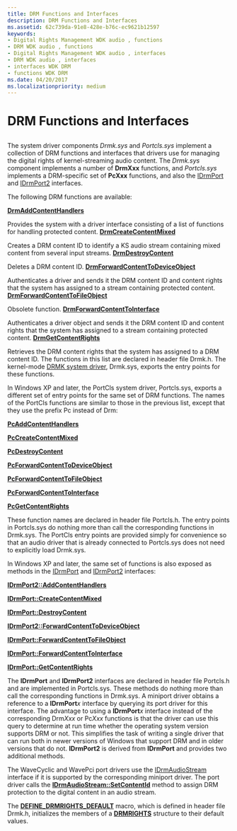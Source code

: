 ```yaml
---
title: DRM Functions and Interfaces
description: DRM Functions and Interfaces
ms.assetid: 62c739da-91e8-428e-b76c-ec9621b12597
keywords:
- Digital Rights Management WDK audio , functions
- DRM WDK audio , functions
- Digital Rights Management WDK audio , interfaces
- DRM WDK audio , interfaces
- interfaces WDK DRM
- functions WDK DRM
ms.date: 04/20/2017
ms.localizationpriority: medium
---
```


# DRM Functions and Interfaces


## <span id="drm_functions_and_interfaces"></span><span id="DRM_FUNCTIONS_AND_INTERFACES"></span>


The system driver components *Drmk.sys* and *Portcls.sys* implement a collection of DRM functions and interfaces that drivers use for managing the digital rights of kernel-streaming audio content. The *Drmk.sys* component implements a number of **DrmXxx** functions, and *Portcls.sys* implements a DRM-specific set of **PcXxx** functions, and also the [IDrmPort](https://docs.microsoft.com/windows-hardware/drivers/ddi/portcls/nn-portcls-idrmport) and [IDrmPort2](https://docs.microsoft.com/windows-hardware/drivers/ddi/portcls/nn-portcls-idrmport2) interfaces.

The following DRM functions are available:

[**DrmAddContentHandlers**](https://docs.microsoft.com/windows-hardware/drivers/ddi/drmk/nf-drmk-drmaddcontenthandlers)

Provides the system with a driver interface consisting of a list of functions for handling protected content.
[**DrmCreateContentMixed**](https://docs.microsoft.com/windows-hardware/drivers/ddi/drmk/nf-drmk-drmcreatecontentmixed)

Creates a DRM content ID to identify a KS audio stream containing mixed content from several input streams.
[**DrmDestroyContent**](https://docs.microsoft.com/windows-hardware/drivers/ddi/drmk/nf-drmk-drmdestroycontent)

Deletes a DRM content ID.
[**DrmForwardContentToDeviceObject**](https://docs.microsoft.com/windows-hardware/drivers/ddi/drmk/nf-drmk-drmforwardcontenttodeviceobject)

Authenticates a driver and sends it the DRM content ID and content rights that the system has assigned to a stream containing protected content.
[**DrmForwardContentToFileObject**](https://docs.microsoft.com/windows-hardware/drivers/ddi/drmk/nf-drmk-drmforwardcontenttofileobject)

Obsolete function.
[**DrmForwardContentToInterface**](https://docs.microsoft.com/windows-hardware/drivers/ddi/drmk/nf-drmk-drmforwardcontenttointerface)

Authenticates a driver object and sends it the DRM content ID and content rights that the system has assigned to a stream containing protected content.
[**DrmGetContentRights**](https://docs.microsoft.com/windows-hardware/drivers/ddi/drmk/nf-drmk-drmgetcontentrights)

Retrieves the DRM content rights that the system has assigned to a DRM content ID.
The functions in this list are declared in header file Drmk.h. The kernel-mode [DRMK system driver](kernel-mode-wdm-audio-components.md#drmk_system_driver), Drmk.sys, exports the entry points for these functions.

In Windows XP and later, the PortCls system driver, Portcls.sys, exports a different set of entry points for the same set of DRM functions. The names of the PortCls functions are similar to those in the previous list, except that they use the prefix Pc instead of Drm:

[**PcAddContentHandlers**](https://docs.microsoft.com/windows-hardware/drivers/ddi/portcls/nf-portcls-pcaddcontenthandlers)

[**PcCreateContentMixed**](https://docs.microsoft.com/windows-hardware/drivers/ddi/portcls/nf-portcls-pccreatecontentmixed)

[**PcDestroyContent**](https://docs.microsoft.com/windows-hardware/drivers/ddi/portcls/nf-portcls-pcdestroycontent)

[**PcForwardContentToDeviceObject**](https://docs.microsoft.com/windows-hardware/drivers/ddi/portcls/nf-portcls-pcforwardcontenttodeviceobject)

[**PcForwardContentToFileObject**](https://docs.microsoft.com/windows-hardware/drivers/ddi/portcls/nf-portcls-pcforwardcontenttofileobject)

[**PcForwardContentToInterface**](https://docs.microsoft.com/windows-hardware/drivers/ddi/portcls/nf-portcls-pcforwardcontenttointerface)

[**PcGetContentRights**](https://docs.microsoft.com/windows-hardware/drivers/ddi/portcls/nf-portcls-pcgetcontentrights)

These function names are declared in header file Portcls.h. The entry points in Portcls.sys do nothing more than call the corresponding functions in Drmk.sys. The PortCls entry points are provided simply for convenience so that an audio driver that is already connected to Portcls.sys does not need to explicitly load Drmk.sys.

In Windows XP and later, the same set of functions is also exposed as methods in the [IDrmPort](https://docs.microsoft.com/windows-hardware/drivers/ddi/portcls/nn-portcls-idrmport) and [IDrmPort2](https://docs.microsoft.com/windows-hardware/drivers/ddi/portcls/nn-portcls-idrmport2) interfaces:

[**IDrmPort2::AddContentHandlers**](https://docs.microsoft.com/windows-hardware/drivers/ddi/portcls/nf-portcls-idrmport2-addcontenthandlers)

[**IDrmPort::CreateContentMixed**](https://docs.microsoft.com/windows-hardware/drivers/ddi/portcls/nf-portcls-idrmport-createcontentmixed)

[**IDrmPort::DestroyContent**](https://docs.microsoft.com/windows-hardware/drivers/ddi/portcls/nf-portcls-idrmport-destroycontent)

[**IDrmPort2::ForwardContentToDeviceObject**](https://docs.microsoft.com/windows-hardware/drivers/ddi/portcls/nf-portcls-idrmport2-forwardcontenttodeviceobject)

[**IDrmPort::ForwardContentToFileObject**](https://docs.microsoft.com/windows-hardware/drivers/ddi/portcls/nf-portcls-idrmport-forwardcontenttofileobject)

[**IDrmPort::ForwardContentToInterface**](https://docs.microsoft.com/windows-hardware/drivers/ddi/portcls/nf-portcls-idrmport-forwardcontenttointerface)

[**IDrmPort::GetContentRights**](https://docs.microsoft.com/windows-hardware/drivers/ddi/portcls/nf-portcls-idrmport-getcontentrights)

The **IDrmPort** and **IDrmPort2** interfaces are declared in header file Portcls.h and are implemented in Portcls.sys. These methods do nothing more than call the corresponding functions in Drmk.sys. A miniport driver obtains a reference to a **IDrmPort***x* interface by querying its port driver for this interface. The advantage to using a **IDrmPort***x* interface instead of the corresponding Drm*Xxx* or Pc*Xxx* functions is that the driver can use this query to determine at run time whether the operating system version supports DRM or not. This simplifies the task of writing a single driver that can run both in newer versions of Windows that support DRM and in older versions that do not. **IDrmPort2** is derived from **IDrmPort** and provides two additional methods.

The WaveCyclic and WavePci port drivers use the [IDrmAudioStream](https://docs.microsoft.com/windows-hardware/drivers/ddi/drmk/nn-drmk-idrmaudiostream) interface if it is supported by the corresponding miniport driver. The port driver calls the [**IDrmAudioStream::SetContentId**](https://docs.microsoft.com/windows-hardware/drivers/ddi/drmk/nf-drmk-idrmaudiostream-setcontentid) method to assign DRM protection to the digital content in an audio stream.

The [**DEFINE\_DRMRIGHTS\_DEFAULT**](https://docs.microsoft.com/previous-versions/ff536254(v=vs.85)) macro, which is defined in header file Drmk.h, initializes the members of a [**DRMRIGHTS**](https://docs.microsoft.com/windows-hardware/drivers/ddi/drmk/ns-drmk-tagdrmrights) structure to their default values.

 

 




